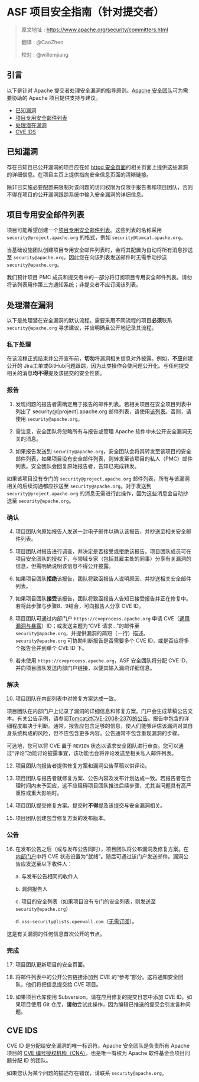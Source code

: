 # ASF 项目安全指南（针对提交者）
>原文地址 : https://www.apache.org/security/committers.html
>
>翻译 : @CaoZhen
>
>校对 : @willemjiang

## 引言

以下是针对 Apache 提交者处理安全漏洞的指导原则。[Apache 安全团队](security@apache.org)可为需要协助的 Apache 项目提供支持与建议。

- [已知漏洞](https://www.apache.org/security/committers.html#known)
- [项目专用安全邮件列表](https://www.apache.org/security/committers.html#lists)
- [处理潜在漏洞](https://www.apache.org/security/committers.html#possible)
- [CVE IDS](https://www.apache.org/security/committers.html#ids)

## 已知漏洞

存在已知且已公开漏洞的项目应在如 [httpd 安全页面](https://httpd.apache.org/security_report.html)的相关页面上提供这些漏洞的详细信息。在项目主页上提供指向安全信息页面的清晰链接。

除非已实施必要配置来限制对该问题的访问权限为仅限于报告者和项目团队，否则不得在项目的公开漏洞跟踪系统中输入安全漏洞的详细信息。

## 项目专用安全邮件列表

项目可能希望创建一个[项目专用安全邮件列表](https://security.apache.org/projects/)。这些列表的名称采用 `security@project.apache.org` 的格式，例如 `security@tomcat.apache.org`。

当基础设施团队创建项目专用安全邮件列表时，会将其配置为自动将所有消息抄送至 `security@apache.org`，因此您在向该列表发送邮件时无需手动抄送 `security@apache.org`。

我们预计项目 PMC 成员和提交者中的一部分将订阅项目专用安全邮件列表。请勿将该列表用作第三方通知系统；非提交者不应订阅该列表。

## 处理潜在漏洞

以下是处理潜在安全漏洞的默认流程。需要采用不同流程的项目**必须**联系 `security@apache.org` 寻求建议，并应明确且公开地记录其流程。

### 私下处理

在该流程正式结束并公开宣布前，**切勿**将漏洞相关信息对外披露。例如，**不应**创建公开的 Jira工单或GitHub问题跟踪，因为此类操作会使问题公开化。与任何提交相关的消息**均不得**提及该提交的安全性质。

### 报告

1. 发现问题的报告者需确定用于报告的邮件列表。若相关项目在安全项目列表中列出了 security@[project].apache.org 邮件列表，请使用[该列表](https://security.apache.org/projects/)。否则，请使用 `security@apache.org`。

2. 需注意，安全团队将忽略所有与报告或管理 Apache 软件中未公开安全漏洞无关的消息。

3. 如果报告发送到 `security@apache.org`，安全团队会将其转发至该项目的安全邮件列表，如果项目没有安全邮件列表，则转发至该项目的私人（PMC）邮件列表。安全团队会回复原始报告者，告知已完成转发。

如果该项目没有专门的 `security@project.apache.org` 邮件列表，所有与该漏洞相关的后续沟通都应抄送至 `security@apache.org`。对于发送到 `security@project.apache.org` 的消息无需进行此操作，因为这些消息会自动抄送至 `security@apache.org`。

### 确认

4. 项目团队向原始报告人发送一封电子邮件以确认该报告，并抄送至相关安全邮件列表。

5. 项目团队对报告进行调查，并决定是否接受或拒绝该报告。项目团队成员可在项目安全团队的授权下，与领域专家（包括其雇主处的同事）分享有关漏洞的信息，但需明确说明该信息不得公开披露。

6. 如果项目团队**拒绝**该报告，团队将致函报告人说明原因，并抄送相关安全邮件列表。

7. 如果项目团队**接受**该报告，团队将致函报告人告知已接受报告并正在修复中。若将此步骤与步骤8、9结合，可向报告人分享 CVE ID。

8. 项目团队可通过内部门户 `https://cveprocess.apache.org` 申请 CVE（[通用漏洞与暴露](https://cve.mitre.org/)）ID；或发送主题为“CVE 请求...”的邮件至 `security@apache.org`，并提供漏洞的简短（一行）描述。`security@apache.org` 可协助判断报告是否需要多个 CVE ID，或是否应将多个报告合并到单个 CVE ID 下。

9. 若未使用 `https://cveprocess.apache.org`，ASF 安全团队将分配 CVE ID，并向项目团队发送内部门户链接，以便其输入漏洞详细信息。

### 解决
10. 项目团队在内部列表中对修复方案达成一致。

项目团队在内部门户上记录了漏洞的详细信息和修复方案。门户会生成草稿公告文本。有关公告示例，请参阅[Tomcat对CVE-2008-2370的公告](https://lists.apache.org/thread/smbdmck5m48rbh6tw9bbfszf64oh591y)。报告中包含的详细程度取决于判断。通常，报告应包含足够的信息，使人们能够评估该漏洞对其自身系统构成的风险，但不应包含更多内容。公告通常不包含重现漏洞的步骤。

可选地，您可以将 CVE 置于 `REVIEW` 状态以请求安全团队进行审查。您可以通过“评论”功能讨论披露事宜，该功能也会将评论发送至相关私人邮件列表。

12. 项目团队向报告者提供修复方案和漏洞公告草稿以供评论。

13. 项目团队与报告者就修复方案、公告内容及发布计划达成一致。若报告者在合理时间内未予回应，这不应阻碍项目团队推进后续步骤，尤其当问题具有高严重性或重大影响时。

14. 项目团队提交修复方案。提交时**不得**提及该提交与安全漏洞相关。

15. 项目团队创建包含修复方案的发布版本。

### 公告

16. 在发布公告之后（或与发布公告同时），项目团队将公布漏洞及修复方案。在[内部门户](https://cveprocess.apache.org/)中将 CVE 状态设置为“就绪”。随后可通过该门户发送邮件。漏洞公告应发送至以下收件人：

    a. 与发布公告相同的收件人

    b. 漏洞报告人

    c. 项目的安全列表（如果项目没有专门的安全列表，则发送至 `security@apache.org`）

    d. `oss-security@lists.openwall.com`（[无需订阅](https://oss-security.openwall.org/wiki/mailing-lists)）。

这是有关漏洞的任何信息首次公开的节点。

### 完成

17. 项目团队更新项目的安全页面。

18. 将邮件列表中的公开公告链接添加到 CVE 的“参考”部分。这将通知安全团队，他们将把信息提交给 CVE 项目。

19. 如果项目仓库使用 Subversion，请在应用修复的提交日志中添加 CVE ID。如果项目使用 Git 仓库，**请勿**尝试此操作，因为编辑已推送的提交会引发各种问题。

## CVE IDS

CVE ID 是分配给安全漏洞的唯一标识符。Apache 安全团队是负责所有 Apache 项目的 [CVE 编号授权机构（CNA）](https://www.cve.org/ProgramOrganization/CNAs)，也是唯一有权为 Apache 软件基金会项目问题分配 ID 的团队。

如果您认为某个问题的描述存在错误，请联系 `security@apache.org`。
 
